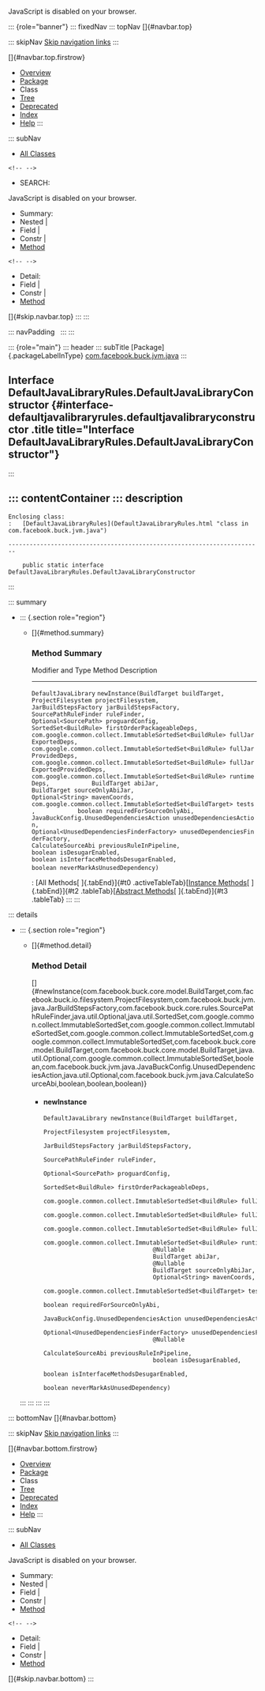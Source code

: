 <div>

JavaScript is disabled on your browser.

</div>

::: {role="banner"}
::: fixedNav
::: topNav
[]{#navbar.top}

::: skipNav
[Skip navigation links](#skip.navbar.top "Skip navigation links")
:::

[]{#navbar.top.firstrow}

-   [Overview](../../../../../index.html)
-   [Package](package-summary.html)
-   Class
-   [Tree](package-tree.html)
-   [Deprecated](../../../../../deprecated-list.html)
-   [Index](../../../../../index-all.html)
-   [Help](../../../../../help-doc.html)
:::

::: subNav
-   [All Classes](../../../../../allclasses.html)

```{=html}
<!-- -->
```
-   SEARCH:

<div>

<div>

JavaScript is disabled on your browser.

</div>

</div>

<div>

-   Summary: 
-   Nested \| 
-   Field \| 
-   Constr \| 
-   [Method](#method.summary)

```{=html}
<!-- -->
```
-   Detail: 
-   Field \| 
-   Constr \| 
-   [Method](#method.detail)

</div>

[]{#skip.navbar.top}
:::
:::

::: navPadding
 
:::
:::

::: {role="main"}
::: header
::: subTitle
[Package]{.packageLabelInType} [com.facebook.buck.jvm.java](package-summary.html)
:::

## Interface DefaultJavaLibraryRules.DefaultJavaLibraryConstructor {#interface-defaultjavalibraryrules.defaultjavalibraryconstructor .title title="Interface DefaultJavaLibraryRules.DefaultJavaLibraryConstructor"}
:::

::: contentContainer
::: description
-   

    Enclosing class:
    :   [DefaultJavaLibraryRules](DefaultJavaLibraryRules.html "class in com.facebook.buck.jvm.java")

    ------------------------------------------------------------------------

        public static interface DefaultJavaLibraryRules.DefaultJavaLibraryConstructor
:::

::: summary
-   ::: {.section role="region"}
    -   []{#method.summary}

        ### Method Summary

          Modifier and Type      Method                                                                                                                                                                                                                                                                                                                                                                                                                                                                                                                                                                                                                                                                                                                                                                                                                                                                                                                                                                                                                                                                                                                                                                                                                                                                             Description
          ---------------------- ---------------------------------------------------------------------------------------------------------------------------------------------------------------------------------------------------------------------------------------------------------------------------------------------------------------------------------------------------------------------------------------------------------------------------------------------------------------------------------------------------------------------------------------------------------------------------------------------------------------------------------------------------------------------------------------------------------------------------------------------------------------------------------------------------------------------------------------------------------------------------------------------------------------------------------------------------------------------------------------------------------------------------------------------------------------------------------------------------------------------------------------------------------------------------------------------------------------------------------------------------------------------------------- -------------
          `DefaultJavaLibrary`   `newInstance​(BuildTarget buildTarget,            ProjectFilesystem projectFilesystem,            JarBuildStepsFactory jarBuildStepsFactory,            SourcePathRuleFinder ruleFinder,            Optional<SourcePath> proguardConfig,            SortedSet<BuildRule> firstOrderPackageableDeps,            com.google.common.collect.ImmutableSortedSet<BuildRule> fullJarExportedDeps,            com.google.common.collect.ImmutableSortedSet<BuildRule> fullJarProvidedDeps,            com.google.common.collect.ImmutableSortedSet<BuildRule> fullJarExportedProvidedDeps,            com.google.common.collect.ImmutableSortedSet<BuildRule> runtimeDeps,            BuildTarget abiJar,            BuildTarget sourceOnlyAbiJar,            Optional<String> mavenCoords,            com.google.common.collect.ImmutableSortedSet<BuildTarget> tests,            boolean requiredForSourceOnlyAbi,            JavaBuckConfig.UnusedDependenciesAction unusedDependenciesAction,            Optional<UnusedDependenciesFinderFactory> unusedDependenciesFinderFactory,            CalculateSourceAbi previousRuleInPipeline,            boolean isDesugarEnabled,            boolean isInterfaceMethodsDesugarEnabled,            boolean neverMarkAsUnusedDependency)`    

          : [All Methods[ ]{.tabEnd}]{#t0 .activeTableTab}[[Instance
          Methods](javascript:show(2);)[ ]{.tabEnd}]{#t2
          .tableTab}[[Abstract
          Methods](javascript:show(4);)[ ]{.tabEnd}]{#t3 .tableTab}
    :::
:::

::: details
-   ::: {.section role="region"}
    -   []{#method.detail}

        ### Method Detail

        []{#newInstance(com.facebook.buck.core.model.BuildTarget,com.facebook.buck.io.filesystem.ProjectFilesystem,com.facebook.buck.jvm.java.JarBuildStepsFactory,com.facebook.buck.core.rules.SourcePathRuleFinder,java.util.Optional,java.util.SortedSet,com.google.common.collect.ImmutableSortedSet,com.google.common.collect.ImmutableSortedSet,com.google.common.collect.ImmutableSortedSet,com.google.common.collect.ImmutableSortedSet,com.facebook.buck.core.model.BuildTarget,com.facebook.buck.core.model.BuildTarget,java.util.Optional,com.google.common.collect.ImmutableSortedSet,boolean,com.facebook.buck.jvm.java.JavaBuckConfig.UnusedDependenciesAction,java.util.Optional,com.facebook.buck.jvm.java.CalculateSourceAbi,boolean,boolean,boolean)}

        -   #### newInstance

            ``` methodSignature
            DefaultJavaLibrary newInstance​(BuildTarget buildTarget,
                                           ProjectFilesystem projectFilesystem,
                                           JarBuildStepsFactory jarBuildStepsFactory,
                                           SourcePathRuleFinder ruleFinder,
                                           Optional<SourcePath> proguardConfig,
                                           SortedSet<BuildRule> firstOrderPackageableDeps,
                                           com.google.common.collect.ImmutableSortedSet<BuildRule> fullJarExportedDeps,
                                           com.google.common.collect.ImmutableSortedSet<BuildRule> fullJarProvidedDeps,
                                           com.google.common.collect.ImmutableSortedSet<BuildRule> fullJarExportedProvidedDeps,
                                           com.google.common.collect.ImmutableSortedSet<BuildRule> runtimeDeps,
                                           @Nullable
                                           BuildTarget abiJar,
                                           @Nullable
                                           BuildTarget sourceOnlyAbiJar,
                                           Optional<String> mavenCoords,
                                           com.google.common.collect.ImmutableSortedSet<BuildTarget> tests,
                                           boolean requiredForSourceOnlyAbi,
                                           JavaBuckConfig.UnusedDependenciesAction unusedDependenciesAction,
                                           Optional<UnusedDependenciesFinderFactory> unusedDependenciesFinderFactory,
                                           @Nullable
                                           CalculateSourceAbi previousRuleInPipeline,
                                           boolean isDesugarEnabled,
                                           boolean isInterfaceMethodsDesugarEnabled,
                                           boolean neverMarkAsUnusedDependency)
            ```
    :::
:::
:::
:::

::: bottomNav
[]{#navbar.bottom}

::: skipNav
[Skip navigation links](#skip.navbar.bottom "Skip navigation links")
:::

[]{#navbar.bottom.firstrow}

-   [Overview](../../../../../index.html)
-   [Package](package-summary.html)
-   Class
-   [Tree](package-tree.html)
-   [Deprecated](../../../../../deprecated-list.html)
-   [Index](../../../../../index-all.html)
-   [Help](../../../../../help-doc.html)
:::

::: subNav
-   [All Classes](../../../../../allclasses.html)

<div>

<div>

JavaScript is disabled on your browser.

</div>

</div>

<div>

-   Summary: 
-   Nested \| 
-   Field \| 
-   Constr \| 
-   [Method](#method.summary)

```{=html}
<!-- -->
```
-   Detail: 
-   Field \| 
-   Constr \| 
-   [Method](#method.detail)

</div>

[]{#skip.navbar.bottom}
:::

